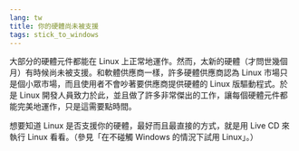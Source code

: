 ```yaml
---
lang: tw
title: 你的硬體尚未被支援
tags: stick_to_windows
---
```


大部分的硬體元件都能在 Linux 上正常地運作。然而，太新的硬體（才問世幾個月）有時候尚未被支援。和軟體供應商一樣，許多硬體供應商認為 Linux 市場只是個小眾市場，而且使用者不會吵著要供應商提供硬體的 Linux 版驅動程式。於是 Linux 開發人員致力於此，並且做了許多非常傑出的工作，讓每個硬體元件都能完美地運作，只是這需要點時間。

想要知道 Linux 是否支援你的硬體，最好而且最直接的方式，就是用 Live CD 來執行 Linux 看看。（參見「在不碰觸 Windows 的情況下試用 Linux」。）

